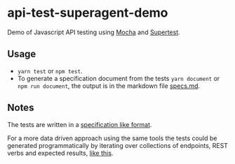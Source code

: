 # api-test-superagent-demo
Demo of Javascript API testing using [Mocha](https://mochajs.org/) and [Supertest](https://github.com/visionmedia/supertest).

## Usage
 * `yarn test` or `npm test`.
 * To generate a specification document from the tests `yarn document` or `npm run document`, the output is in the markdown file [specs.md](specs.md).

## Notes
The tests are written in a [specification like format](test/example.spec.js).

For a more data driven approach using the same tools the tests could be generated programmatically by iterating over collections of endpoints, REST verbs and expected results, [like this](https://mochajs.org/#dynamically-generating-tests).
